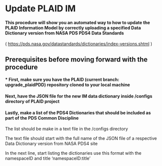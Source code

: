 # Update PLAID IM

#### This procedure will show you an automated way to how to update the PLAID Information Model by correctly uploading a specified Data Dictionary version from NASA PDS PDS4 Data Standards 

( https://pds.nasa.gov/datastandards/dictionaries/index-versions.shtml )

## Prerequisites before moving forward with the procedure

#### * First, make sure you have the PLAID (current branch: upgrade_plaidPDD) repository cloned to your local machine

#### Next, have the JSON file for the new IM data dictionary inside /configs directory of PLAID project

#### Lastly, make a list of the PDS4 Dictionaries that should be included as part of the PDS Common Discipline

The list should be make in a text file in the /configs directory

The text file should start with the full name of the JSON file of a respective Data Dictionary version from NASA PDS4 site

In the next line, start listing the dictionaries use this format with the namespaceID and title ‘namespaceID:title’
